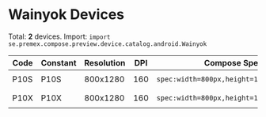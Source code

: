 # Wainyok Devices

Total: **2** devices. Import: `import se.premex.compose.preview.device.catalog.android.Wainyok`

| Code | Constant | Resolution | DPI | Compose Spec | Preview Usage |
|------|----------|------------|-----|-------------|---------------|
| P10S | P10S | 800x1280 | 160 | `spec:width=800px,height=1280px,dpi=160` | `@Preview(device = Wainyok.P10S)` |
| P10X | P10X | 800x1280 | 160 | `spec:width=800px,height=1280px,dpi=160` | `@Preview(device = Wainyok.P10X)` |

<!-- Generated automatically. Do not edit manually. -->
